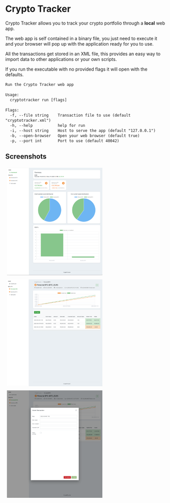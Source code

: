 # Crypto Tracker

Crypto Tracker allows you to track your crypto portfolio through a **local** web app.

The web app is self contained in a binary file, you just need to execute it and your browser
will pop up with the application ready for you to use.

All the transactions get stored in an XML file, this provides an easy way to import data to other applications or your own scripts.

If you run the executable with no provided flags it will open with the defaults.

```
Run the Crypto Tracker web app

Usage:
  cryptotracker run [flags]

Flags:
  -f, --file string    Transaction file to use (default "cryptotracker.xml")
  -h, --help           help for run
  -i, --host string    Host to serve the app (default "127.0.0.1")
  -b, --open-browser   Open your web browser (default true)
  -p, --port int       Port to use (default 40042)
```

## Screenshots

<img src="screenshot/dashboard.png" style="padding: 5px; width: 300px">
<img src="screenshot/wallet.png" style="padding: 5px; width: 300px">
<img src="screenshot/addtransaction.png" style="padding: 5px; width: 300px">
